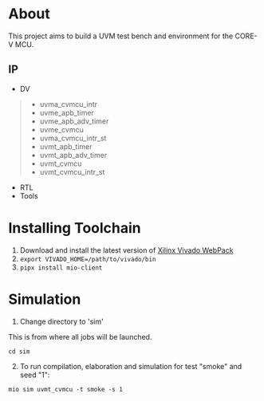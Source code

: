 # About
This project aims to build a UVM test bench and environment for the CORE-V MCU.

## IP
* DV
> * uvma_cvmcu_intr
> * uvme_apb_timer
> * uvme_apb_adv_timer
> * uvme_cvmcu
> * uvma_cvmcu_intr_st
> * uvmt_apb_timer
> * uvmt_apb_adv_timer
> * uvmt_cvmcu
> * uvmt_cvmcu_intr_st
* RTL
* Tools


# Installing Toolchain
1. Download and install the latest version of [Xilinx Vivado WebPack](https://www.xilinx.com/support/download.html)
1. `export VIVADO_HOME=/path/to/vivado/bin`
1. `pipx install mio-client`


# Simulation
1. Change directory to 'sim'

This is from where all jobs will be launched.
```
cd sim
```


2. To run compilation, elaboration and simulation for test "smoke" and seed "1":

```
mio sim uvmt_cvmcu -t smoke -s 1
```
